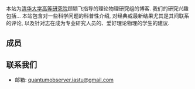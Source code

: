 本站为[清华大学高等研究院](https://www.ias.tsinghua.edu.cn/)顾颖飞指导的理论物理研究组的博客. 我们的研究兴趣包括... 本站包含对一些科学问题的科普性介绍, 对经典或最新结果尤其是其间联系的评论, 以及针对志在成为专业研究人员的、爱好理论物理的学生的建议.

## 成员

## 联系我们

- 邮箱: [quantumobserver.iastu@gmail.com](mailto:quantumobserver.iastu@gmail.com)